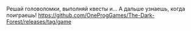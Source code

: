   Решай головоломки, выполняй квесты и... А дальше узнаешь, когда поиграешь!
https://github.com/OneProgGames/The-Dark-Forest/releases/tag/game
